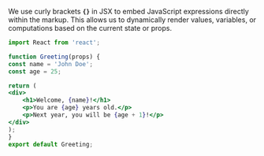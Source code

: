 We use curly brackets **`{}`** in JSX to embed JavaScript expressions directly within the markup. This allows us to dynamically render values, variables, or computations based on the current state or props.

```jsx
import React from 'react';

function Greeting(props) {
const name = 'John Doe';
const age = 25;

return (
<div>
	<h1>Welcome, {name}!</h1>
	<p>You are {age} years old.</p>
	<p>Next year, you will be {age + 1}!</p>
</div>
);
}
export default Greeting;
```